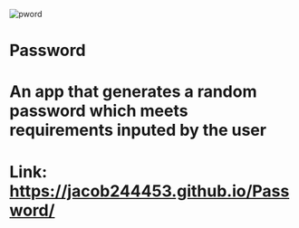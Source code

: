 ![pword](https://user-images.githubusercontent.com/85600569/125210869-65f98d00-e270-11eb-9153-7150ebc171c5.png)
# Password
# An app that generates a random password which meets requirements inputed by the user
# Link: https://jacob244453.github.io/Password/
